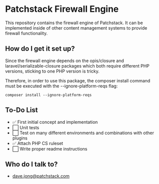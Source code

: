 # Patchstack Firewall Engine #

This repository contains the firewall engine of Patchstack.
It can be implemented inside of other content management systems to provide firewall functionality.

## How do I get it set up? ##

Since the firewall engine depends on the opis/closure and laravel/serializable-closure packages which both require different PHP versions, sticking to one PHP version is tricky.

Therefore, in order to use this package, the composer install command must be executed with the --ignore-platform-reqs flag:

`composer install --ignore-platform-reqs`

## To-Do List ##
- ✅ First initial concept and implementation
- ⬜️ Unit tests
- ⬜️ Test on many different environments and combinations with other plugins
- ✅ Attach PHP CS ruleset
- ⬜️ Write proper readme instructions

## Who do I talk to? ##

* dave.jong@patchstack.com